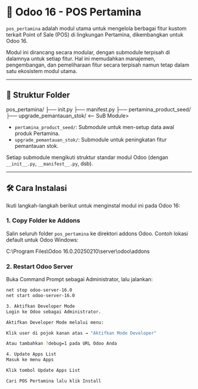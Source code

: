 # 🛒 Odoo 16 - POS Pertamina

`pos_pertamina` adalah modul utama untuk mengelola berbagai fitur kustom terkait Point of Sale (POS) di lingkungan Pertamina, dikembangkan untuk Odoo 16.

Modul ini dirancang secara modular, dengan submodule terpisah di dalamnya untuk setiap fitur. Hal ini memudahkan manajemen, pengembangan, dan pemeliharaan fitur secara terpisah namun tetap dalam satu ekosistem modul utama.

---

## 📁 Struktur Folder

pos_pertamina/
├── init.py
├── manifest.py
├── pertamina_product_seed/
├── upgrade_pemantauan_stok/ <-- SuB Module>


- `pertamina_product_seed/`: Submodule untuk men-setup data awal produk Pertamina.
- `upgrade_pemantauan_stok/`: Submodule untuk peningkatan fitur pemantauan stok.

Setiap submodule mengikuti struktur standar modul Odoo (dengan `__init__.py`, `__manifest__.py`, dsb).

---

## 🛠️ Cara Instalasi

Ikuti langkah-langkah berikut untuk menginstal modul ini pada Odoo 16:

### 1. **Copy Folder ke Addons**

Salin seluruh folder `pos_pertamina` ke direktori addons Odoo. Contoh lokasi default untuk Odoo Windows:

C:\Program Files\Odoo 16.0.20250210\server\odoo\addons


### 2. **Restart Odoo Server**

Buka Command Prompt sebagai Administrator, lalu jalankan:

```bash
net stop odoo-server-16.0
net start odoo-server-16.0

3. Aktifkan Developer Mode
Login ke Odoo sebagai Administrator.

Aktifkan Developer Mode melalui menu:

Klik user di pojok kanan atas → "Aktifkan Mode Developer"

Atau tambahkan ?debug=1 pada URL Odoo Anda

4. Update Apps List
Masuk ke menu Apps

Klik tombol Update Apps List

Cari POS Pertamina lalu klik Install
